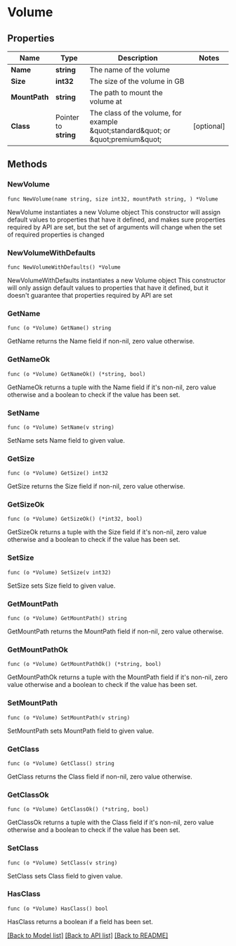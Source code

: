# Volume

## Properties

Name | Type | Description | Notes
------------ | ------------- | ------------- | -------------
**Name** | **string** | The name of the volume | 
**Size** | **int32** | The size of the volume in GB | 
**MountPath** | **string** | The path to mount the volume at | 
**Class** | Pointer to **string** | The class of the volume, for example \&quot;standard\&quot; or \&quot;premium\&quot; | [optional] 

## Methods

### NewVolume

`func NewVolume(name string, size int32, mountPath string, ) *Volume`

NewVolume instantiates a new Volume object
This constructor will assign default values to properties that have it defined,
and makes sure properties required by API are set, but the set of arguments
will change when the set of required properties is changed

### NewVolumeWithDefaults

`func NewVolumeWithDefaults() *Volume`

NewVolumeWithDefaults instantiates a new Volume object
This constructor will only assign default values to properties that have it defined,
but it doesn't guarantee that properties required by API are set

### GetName

`func (o *Volume) GetName() string`

GetName returns the Name field if non-nil, zero value otherwise.

### GetNameOk

`func (o *Volume) GetNameOk() (*string, bool)`

GetNameOk returns a tuple with the Name field if it's non-nil, zero value otherwise
and a boolean to check if the value has been set.

### SetName

`func (o *Volume) SetName(v string)`

SetName sets Name field to given value.


### GetSize

`func (o *Volume) GetSize() int32`

GetSize returns the Size field if non-nil, zero value otherwise.

### GetSizeOk

`func (o *Volume) GetSizeOk() (*int32, bool)`

GetSizeOk returns a tuple with the Size field if it's non-nil, zero value otherwise
and a boolean to check if the value has been set.

### SetSize

`func (o *Volume) SetSize(v int32)`

SetSize sets Size field to given value.


### GetMountPath

`func (o *Volume) GetMountPath() string`

GetMountPath returns the MountPath field if non-nil, zero value otherwise.

### GetMountPathOk

`func (o *Volume) GetMountPathOk() (*string, bool)`

GetMountPathOk returns a tuple with the MountPath field if it's non-nil, zero value otherwise
and a boolean to check if the value has been set.

### SetMountPath

`func (o *Volume) SetMountPath(v string)`

SetMountPath sets MountPath field to given value.


### GetClass

`func (o *Volume) GetClass() string`

GetClass returns the Class field if non-nil, zero value otherwise.

### GetClassOk

`func (o *Volume) GetClassOk() (*string, bool)`

GetClassOk returns a tuple with the Class field if it's non-nil, zero value otherwise
and a boolean to check if the value has been set.

### SetClass

`func (o *Volume) SetClass(v string)`

SetClass sets Class field to given value.

### HasClass

`func (o *Volume) HasClass() bool`

HasClass returns a boolean if a field has been set.


[[Back to Model list]](../README.md#documentation-for-models) [[Back to API list]](../README.md#documentation-for-api-endpoints) [[Back to README]](../README.md)


